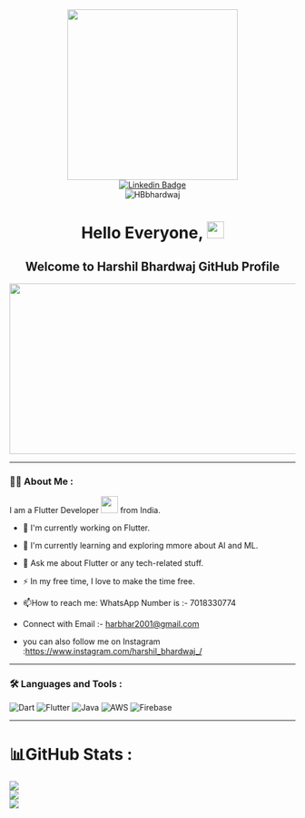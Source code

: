 <div id="header" align="center">
  <img src="https://o.remove.bg/downloads/4126b81d-d751-4793-b94f-df06e88d6e3e/image-removebg-preview.png" width="300" height="300" />
  
  <div id="badges">
  <a href=https://www.linkedin.com/in/harshil-bhardwaj-5525b7212/>
    <img src="https://img.shields.io/badge/Linkedin-blue?style=for-the-badge&logo=stackoverflow&logoColor=white" alt="Linkedin Badge"/>
  </a>
</div>
<img src="https://komarev.com/ghpvc/?username=your-github-HBbhardwaj&style=flat-square&color=blue" alt="HBbhardwaj"/>
  <h1>
  Hello Everyone,
  <img src="https://media.giphy.com/media/hvRJCLFzcasrR4ia7z/giphy.gif" width="30px"/>
  <h2>
  Welcome to Harshil Bhardwaj GitHub Profile
  </h2>
</h1>

</div>


<div align="center">
  <img src="https://media.giphy.com/media/dWesBcTLavkZuG35MI/giphy.gif" width="700" height="300"/>
 
</div>
  
  
---

### :woman_technologist: About Me :

  I am a Flutter Developer <img src="https://media.giphy.com/media/WUlplcMpOCEmTGBtBW/giphy.gif" width="30"> from India.
  - :telescope: I'm currently working on Flutter.

- :seedling: I'm currently learning and exploring mmore about AI and ML.
- :speech_balloon: Ask me about Flutter or any tech-related stuff.

- :zap: In my free time, I love to make the time free.

- :mailbox:How to reach me: WhatsApp Number is :- 7018330774
- Connect with Email :- harbhar2001@gmail.com
- you can also follow me on Instagram :https://www.instagram.com/harshil_bhardwaj_/

---

### :hammer_and_wrench: Languages and Tools :

![Dart](https://img.shields.io/badge/dart-%230175C2.svg?style=for-the-badge&logo=dart&logoColor=white) ![Flutter](https://img.shields.io/badge/Flutter-%230095D5.svg?style=for-the-badge&logo=Flutter&logoColor=white) ![Java](https://img.shields.io/badge/java-%23ED8B00.svg?style=for-the-badge&logo=java&logoColor=white) ![AWS](https://img.shields.io/badge/AWS-%23FF9900.svg?style=for-the-badge&logo=amazon-aws&logoColor=white) ![Firebase](https://img.shields.io/badge/firebase-%23039BE5.svg?style=for-the-badge&logo=firebase) 

---

# 📊GitHub Stats :
![](https://github-readme-stats.vercel.app/api?username=HBbhardwaj&theme=flag-india&hide_border=true&include_all_commits=false&count_private=false)<br/>
![](https://github-readme-streak-stats.herokuapp.com/?user=HBbhardwaj&theme=flag-india&hide_border=true)<br/>
![](https://github-readme-stats.vercel.app/api/top-langs/?username=HBbhardwaj&theme=flag-india&hide_border=true&include_all_commits=false&count_private=false&layout=compact)


